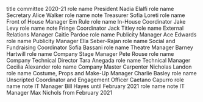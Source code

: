 title	committee
2020-21
role	name
President
Nadia Elalfi
role	name
Secretary
Alice Walker
role	name	note
Treasurer
Sofia Loreti
role	name
Front of House Manager
Em Rule
role	name
In-House Coordinator
Jake Levy
role	name	note
Fringe Coordinator
Jack Titley
role	name
External Relations Manager
Caitie Pardoe
role	name
Publicity Manager
Ace Edwards
role	name
Publicity Manager
Ella Seber-Rajan
role	name
Social and Fundraising Coordinator
Sofia Bassani
role	name
Theatre Manager
Barney Hartwill
role	name
Company Stage Manager
Pete Rouse
role	name
Company Technical Director
Tara Anegada
role	name
Technical Manager
Cecilia Alexander
role	name
Company Master Carpenter
Nicholas Landon
role	name
Costume, Props and Make-Up Manager
Charlie Basley
role	name
Unscripted Coordinator and Engagement Officer
Caetano Capurro
role	name	note
IT Manager
Bill Hayes
until February 2021
role	name	note
IT Manager
Max Nichols
from February 2021
